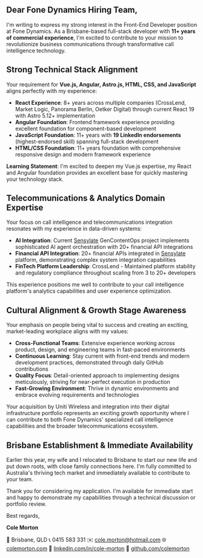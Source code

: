 ## Dear Fone Dynamics Hiring Team,

I'm writing to express my strong interest in the Front-End Developer position at Fone Dynamics. As a Brisbane-based full-stack developer with **11+ years of commercial experience**, I'm excited to contribute to your mission to revolutionize business communications through transformative call intelligence technology.

## Strong Technical Stack Alignment

Your requirement for **Vue.js, Angular, Astro.js, HTML, CSS, and JavaScript** aligns perfectly with my experience:

- **React Experience**: 8+ years across multiple companies (CrossLend, Market Logic, Panorama Berlin, Oetker Digital) through current React 19 with Astro 5.12+ implementation
- **Angular Foundation**: Frontend framework experience providing excellent foundation for component-based development
- **JavaScript Foundation**: 11+ years with **19 LinkedIn endorsements** (highest-endorsed skill) spanning full-stack development
- **HTML/CSS Foundation**: 11+ years foundation with comprehensive responsive design and modern framework experience

**Learning Statement**: I'm excited to deepen my Vue.js expertise, my React and Angular foundation provides an excellent base for quickly mastering your technology stack.

## Telecommunications & Analytics Domain Expertise

Your focus on call intelligence and telecommunications integration resonates with my experience in data-driven systems:

- **AI Integration**: Current [Sensylate](https://github.com/ColeMorton/sensylate) GenContentOps project implements sophisticated AI agent orchestration with 20+ financial API integrations
- **Financial API Integration**: 20+ financial APIs integrated in [Sensylate](https://github.com/ColeMorton/sensylate) platform, demonstrating complex system integration capabilities
- **FinTech Platform Leadership**: CrossLend - Maintained platform stability and regulatory compliance throughout scaling from 3 to 20+ developers

This experience positions me well to contribute to your call intelligence platform's analytics capabilities and user experience optimization.

## Cultural Alignment & Growth Stage Awareness

Your emphasis on people being vital to success and creating an exciting, market-leading workplace aligns with my values:

- **Cross-Functional Teams**: Extensive experience working across product, design, and engineering teams in fast-paced environments
- **Continuous Learning**: Stay current with front-end trends and modern development practices, demonstrated through daily GitHub contributions
- **Quality Focus**: Detail-oriented approach to implementing designs meticulously, striving for near-perfect execution in production
- **Fast-Growing Environment**: Thrive in dynamic environments and embrace evolving requirements and technologies

Your acquisition by Uniti Wireless and integration into their digital infrastructure portfolio represents an exciting growth opportunity where I can contribute to both Fone Dynamics' specialized call intelligence capabilities and the broader telecommunications ecosystem.

## Brisbane Establishment & Immediate Availability

Earlier this year, my wife and I relocated to Brisbane to start our new life and put down roots, with close family connections here. I'm fully committed to Australia's thriving tech market and immediately available to contribute to your team.

Thank you for considering my application. I'm available for immediate start and happy to demonstrate my capabilities through a technical discussion or portfolio review.

Best regards,

**Cole Morton**

📍 Brisbane, QLD
📞 0415 583 331
✉️ cole.morton@hotmail.com
🌐 [colemorton.com](https://colemorton.com)
💼 [linkedin.com/in/cole-morton](https://www.linkedin.com/in/cole-morton-72300745/)
📂 [github.com/colemorton](https://github.com/colemorton)
